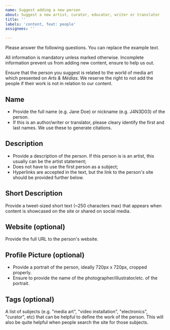 ```yaml
---
name: Suggest adding a new person
about: Suggest a new artist, curator, educator, writer or translator
title: ''
labels: 'content, feat: people'
assignees: ''

---
```


Please answer the following questions. You can replace the example text.

All information is mandatory unless marked otherwise. Incomplete information prevent us from adding new content, ensure to help us out.

Ensure that the person you suggest is related to the world of media art which presented on *Arts & Médias*. We reserve the right to not add the people if their work is not in relation to our content.


## Name
- Provide the full name (e.g. Jane Doe) or nickname (e.g. J4N3D03) of the person.
- If this is an author/writer or translator, please cleary identify the first and last names. We use these to generate citations.

## Description
- Provide a description of the person. If this person is is an artist, this usually can be the artist statement;
- Does not have to use the first person as a subject;
- Hyperlinks are accepted in the text, but the link to the person's site should be provided further below.

## Short Description
Provide a tweet-sized short text (~250 characters max) that appears when content is showcased on the site or shared on social media.

## Website (optional)
Provide the full URL to the person's website.

## Profile Picture (optional)
- Provide a portrait of the person, ideally 720px x 720px, cropped properly.
- Ensure to provide the name of the photographer/illustrator/etc. of the portrait.

## Tags (optional)
A list of subjects (e.g. "media art", "video installation", "electronics", "curator", etc) that can be helpful to define the work of the person. This will also be quite helpful when people search the site for those subjects.
